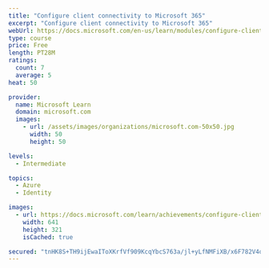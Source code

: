 ```yaml
---
title: "Configure client connectivity to Microsoft 365"
excerpt: "Configure client connectivity to Microsoft 365"
webUrl: https://docs.microsoft.com/en-us/learn/modules/configure-client-connectivity-to-microsoft-365/
type: course
price: Free
length: PT28M
ratings:
  count: 7
  average: 5
heat: 50

provider:
  name: Microsoft Learn
  domain: microsoft.com
  images:
    - url: /assets/images/organizations/microsoft.com-50x50.jpg
      width: 50
      height: 50

levels:
  - Intermediate

topics:
  - Azure
  - Identity

images:
  - url: https://docs.microsoft.com/learn/achievements/configure-client-connectivity-to-microsoft-365-social.png
    width: 641
    height: 321
    isCached: true

secured: "tnHK8S+TH9ijEwaIToXKrfVf909KcqYbcS763a/jl+yLfNMFiXB/x6F782V4q0hwPUl6SOdnW/pd3XC2VnQWxsbDNwMZr9dLVOY6n9uSAGfdNUetT4ulU2pYO3wRilUWbVBL0E8krmvbjWHCt8jUHe0M4BAKEIW4Z7EJe8PUhCdXyAYVaDSyHym23tTDKwH/M2eF5f+AZn7SjLW+475/X+cCO+xwXoRx9jBNUXOJBn5OjciuKe3iRhzypIVRqZwKum99gRchitMrZDUqGOltrh7iCvf+peQy+ao0HAi9x6i2Kh7gXKlgNO18OEhPGB6wSw3CpNRAhMe1hbrlaWJ8FpeqkxQD+kOeedPYFAsxXNkBUkBlAzYunFZ78U5nnE9JGRBtwc0yk+67BeURYBFNCzmYiUYoIcIBNdJGQGXUZEs=;3yUvwDrH6Lm7JSdsjUdU9A=="
---
```


